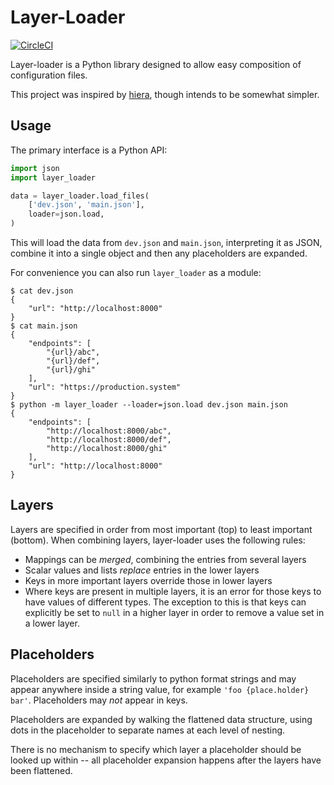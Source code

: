 # Layer-Loader

[![CircleCI](https://circleci.com/gh/PeterJCLaw/layer-loader.svg?style=svg)](https://circleci.com/gh/PeterJCLaw/layer-loader)

Layer-loader is a Python library designed to allow easy composition of configuration files.

This project was inspired by [hiera][puppet-hiera], though intends to be somewhat simpler.

[puppet-hiera]: https://puppet.com/docs/puppet/latest/hiera_intro.html

## Usage

The primary interface is a Python API:

``` python
import json
import layer_loader

data = layer_loader.load_files(
    ['dev.json', 'main.json'],
    loader=json.load,
)
```

This will load the data from `dev.json` and `main.json`, interpreting it as JSON,
combine it into a single object and then any placeholders are expanded.

For convenience you can also run `layer_loader` as a module:

```shell
$ cat dev.json
{
    "url": "http://localhost:8000"
}
$ cat main.json
{
    "endpoints": [
        "{url}/abc",
        "{url}/def",
        "{url}/ghi"
    ],
    "url": "https://production.system"
}
$ python -m layer_loader --loader=json.load dev.json main.json
{
    "endpoints": [
        "http://localhost:8000/abc",
        "http://localhost:8000/def",
        "http://localhost:8000/ghi"
    ],
    "url": "http://localhost:8000"
}
```

## Layers

Layers are specified in order from most important (top) to least important (bottom).
When combining layers, layer-loader uses the following rules:

* Mappings can be _merged_, combining the entries from several layers
* Scalar values and lists _replace_ entries in the lower layers
* Keys in more important layers override those in lower layers
* Where keys are present in multiple layers, it is an error for those
  keys to have values of different types. The exception to this is
  that keys can explicitly be set to `null` in a higher layer in order
  to remove a value set in a lower layer.

## Placeholders

Placeholders are specified similarly to python format strings and may appear
anywhere inside a string value, for example `'foo {place.holder} bar'`.
Placeholders may *not* appear in keys.

Placeholders are expanded by walking the flattened data structure, using dots in
the placeholder to separate names at each level of nesting.

There is no mechanism to specify which layer a placeholder should be looked up
within -- all placeholder expansion happens after the layers have been
flattened.
